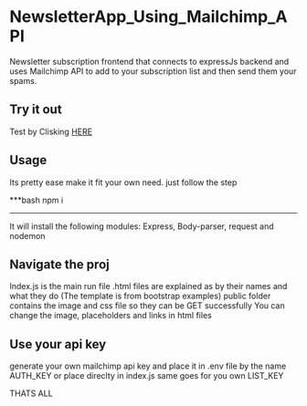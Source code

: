 # NewsletterApp_Using_Mailchimp_API
Newsletter subscription frontend that connects to expressJs backend and uses Mailchimp API to add to your subscription list and then send them your spams.

## Try it out
Test by Clisking [HERE](https://chambray-shrub-composer.glitch.me/)

## Usage
Its pretty ease  make it fit your own need. just follow the step

***bash
npm i
***
It will install the following modules: Express, Body-parser, request and nodemon

## Navigate the proj
Index.js is the main run file
.html files are explained as by their names and what they do (The template is from bootstrap examples)
public folder contains the image and css file so they can be GET successfully
You can change the image, placeholders and links in html files

## Use your api key
generate your own mailchimp api key and place it in .env file by the name AUTH_KEY or place direclty in index.js
same goes for you own LIST_KEY

THATS ALL
